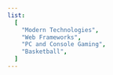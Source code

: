 ```yaml
---
list:
  [
    "Modern Technologies",
    "Web Frameworks",
    "PC and Console Gaming",
    "Basketball",
  ]
---
```

